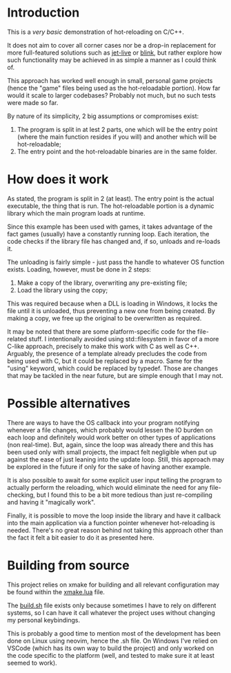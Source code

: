 # Introduction

This is a _very basic_ demonstration of hot-reloading on C/C++.

It does not aim to cover all corner cases nor be a drop-in replacement for more full-featured solutions such as [jet-live](https://github.com/ddovod/jet-live) or [blink](https://github.com/crosire/blink), but rather explore how such functionality may be achieved in as simple a manner as I could think of.

This approach has worked well enough in small, personal game projects (hence the "game" files being used as the hot-reloadable portion). How far would it scale to larger codebases? Probably not much, but no such tests were made so far.

By nature of its simplicity, 2 big assumptions or compromises exist:

1. The program is split in at lest 2 parts, one which will be the entry point (where the main function resides if you will) and another which will be hot-reloadable;
2. The entry point and the hot-reloadable binaries are in the same folder.

# How does it work

As stated, the program is split in 2 (at least). The entry point is the actual executable, the thing that is run. The hot-reloadable portion is a dynamic library which the main program loads at runtime.

Since this example has been used with games, it takes advantage of the fact games (usually) have a constantly running loop. Each iteration, the code checks if the library file has changed and, if so, unloads and re-loads it.

The unloading is fairly simple - just pass the handle to whatever OS function exists. Loading, however, must be done in 2 steps:
1. Make a copy of the library, overwriting any pre-existing file;
2. Load the library using the copy;

This was required because when a DLL is loading in Windows, it locks the file until it is unloaded, thus preventing a new one from being created. By making a copy, we free up the original to be overwritten as required.

It may be noted that there are some platform-specific code for the file-related stuff. I intentionally avoided using std::filesystem in favor of a more C-like approach, precisely to make this work with C as well as C++. Arguably, the presence of a template already precludes the code from being used with C, but it could be replaced by a macro. Same for the "using" keyword, which could be replaced by typedef. Those are changes that may be tackled in the near future, but are simple enough that I may not.

# Possible alternatives

There are ways to have the OS callback into your program notifying whenever a file changes, which probably would lessen the IO burden on each loop and definitely would work better on other types of applications (non real-time). But, again, since the loop was already there and this has been used only with small projects, the impact felt negligible when put up against the ease of just leaning into the update loop. Still, this approach may be explored in the future if only for the sake of having another example.

It is also possible to await for some explicit user input telling the program to actually perform the reloading, which would eliminate the need for any file-checking, but I found this to be a bit more tedious than just re-compiling and having it "magically work".

Finally, it is possible to move the loop inside the library and have it callback into the main application via a function pointer whenever hot-reloading is needed. There's no great reason behind not taking this approach other than the fact it felt a bit easier to do it as presented here.

# Building from source

This project relies on xmake for building and all relevant configuration may be found within the [xmake.lua](https://github.com/vlucki/hot-reload-c-cpp/blob/main/xmake.lua) file. 

The [build.sh](https://github.com/vlucki/hot-reload-c-cpp/blob/main/build.sh) file exists only because sometimes I have to rely on different systems, so I can have it call whatever the project uses without changing my personal keybindings. 

This is probably a good time to mention most of the development has been done on Linux using neovim, hence the .sh file. On Windows I've relied on VSCode (which has its own way to build the project) and only worked on the code specific to the platform (well, and tested to make sure it at least seemed to work).

